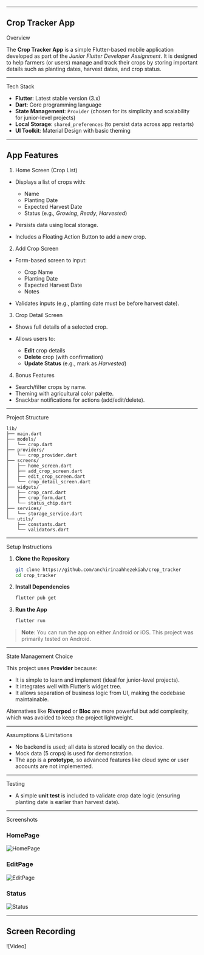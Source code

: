 
---

 ## Crop Tracker App

 Overview

The **Crop Tracker App** is a simple Flutter-based mobile application developed as part of the *Junior Flutter Developer Assignment*. It is designed to help farmers (or users) manage and track their crops by storing important details such as planting dates, harvest dates, and crop status.

---

Tech Stack

* **Flutter**: Latest stable version (3.x)
* **Dart**: Core programming language
* **State Management**: `Provider` (chosen for its simplicity and scalability for junior-level projects)
* **Local Storage**: `shared_preferences` (to persist data across app restarts)
* **UI Toolkit**: Material Design with basic theming 

---

## App Features

1. Home Screen (Crop List)

* Displays a list of crops with:

  * Name
  * Planting Date
  * Expected Harvest Date
  * Status (e.g., *Growing*, *Ready*, *Harvested*)
* Persists data using local storage.
* Includes a Floating Action Button to add a new crop.

 2. Add Crop Screen

* Form-based screen to input:

  * Crop Name
  * Planting Date 
  * Expected Harvest Date 
  * Notes 
* Validates inputs (e.g., planting date must be before harvest date).

 3. Crop Detail Screen

* Shows full details of a selected crop.
* Allows users to:

  * **Edit** crop details
  * **Delete** crop (with confirmation)
  * **Update Status** (e.g., mark as *Harvested*)

 4. Bonus Features

* Search/filter crops by name.
* Theming with agricultural color palette.
* Snackbar notifications for actions (add/edit/delete).

---

Project Structure

```plaintext
lib/
├── main.dart                 
├── models/
│   └── crop.dart            
├── providers/
│   └── crop_provider.dart   
├── screens/
│   ├── home_screen.dart     
│   ├── add_crop_screen.dart 
│   ├── edit_crop_screen.dart
│   └── crop_detail_screen.dart 
├── widgets/
│   ├── crop_card.dart      
│   ├── crop_form.dart       
│   └── status_chip.dart     
├── services/
│   └── storage_service.dart 
└── utils/
    ├── constants.dart       
    └── validators.dart      
```

---

Setup Instructions

1. **Clone the Repository**

   ```bash
   git clone https://github.com/anchirinaahhezekiah/crop_tracker
   cd crop_tracker
   ```

2. **Install Dependencies**

   ```bash
   flutter pub get
   ```

3. **Run the App**

   ```bash
   flutter run
   ```

> **Note**: You can run the app on either Android or iOS. This project was primarily tested on Android.

---

State Management Choice

This project uses **Provider** because:

* It is simple to learn and implement (ideal for junior-level projects).
* It integrates well with Flutter’s widget tree.
* It allows separation of business logic from UI, making the codebase maintainable.

Alternatives like **Riverpod** or **Bloc** are more powerful but add complexity, which was avoided to keep the project lightweight.

---

Assumptions & Limitations

* No backend is used; all data is stored locally on the device.
* Mock data (5 crops) is used for demonstration.
* The app is a **prototype**, so advanced features like cloud sync or user accounts are not implemented.

---

Testing

* A simple **unit test** is included to validate crop date logic (ensuring planting date is earlier than harvest date).

---

Screenshots 

### HomePage
![HomePage](assets/images/screenshots/firstpage.jpg)


### EditPage
![EditPage](assets/images/screenshots/edit.jpg)


### Status
![Status](assets/images/screenshots/tomatoes_status.jpg)


---

## Screen Recording

![Video]
